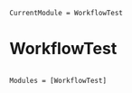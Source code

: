 ```@meta
CurrentModule = WorkflowTest
```

# WorkflowTest

```@index
```

```@autodocs
Modules = [WorkflowTest]
```
